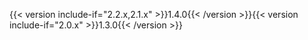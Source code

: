 {{< version include-if="2.2.x,2.1.x" >}}1.4.0{{< /version >}}{{< version include-if="2.0.x" >}}1.3.0{{< /version >}}